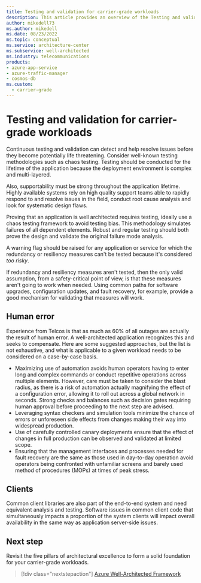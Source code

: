 ```yaml
---
title: Testing and validation for carrier-grade workloads
description: This article provides an overview of the Testing and validation design area for carrier-grade workloads.
author: mikedell73
ms.author: mikedell
ms.date: 08/23/2022
ms.topic: conceptual
ms.service: architecture-center
ms.subservice: well-architected
ms.industry: telecommunications
products: 
- azure-app-service
- azure-traffic-manager
- cosmos-db
ms.custom:
  - carrier-grade
---
```


# Testing and validation for carrier-grade workloads

Continuous testing and validation can detect and help resolve issues before they become potentially life threatening. Consider well-known testing methodologies such as chaos testing. Testing should be conducted for the lifetime of the application because the deployment environment is complex and multi-layered.

Also, supportability must be strong throughout the application lifetime. Highly available systems rely on high quality support teams able to rapidly respond to and resolve issues in the field, conduct root cause analysis and look for systematic design flaws.

Proving that an application is well architected requires testing, ideally use a chaos testing framework to avoid testing bias. This methodology simulates failures of all dependent elements. Robust and regular testing should both prove the design and validate the original failure mode analysis.

A warning flag should be raised for any application or service for which the redundancy or resiliency measures can't be tested because it's considered *too risky*.

If redundancy and resiliency measures aren't tested, then the only valid assumption, from a safety-critical point of view, is that these measures aren't going to work when needed. Using common paths for software upgrades, configuration updates, and fault recovery, for example, provide a good mechanism for validating that measures will work.

## Human error

Experience from Telcos is that as much as 60% of all outages are actually the result of human error.  A well-architected application recognizes this and seeks to compensate.  Here are some suggested approaches, but the list is not exhaustive, and what is applicable to a given workload needs to be considered on a case-by-case basis.  

- Maximizing use of automation avoids human operators having to enter long and complex commands or conduct repetitive operations across multiple elements.  However, care must be taken to consider the blast radius, as there is a risk of automation actually magnifying the effect of a configuration error, allowing it to roll out across a global network in seconds.  Strong checks and balances such as decision gates requiring human approval before proceeding to the next step are advised.
- Leveraging syntax checkers and simulation tools minimize the chance of errors or unforeseen side effects from changes making their way into widespread production.
- Use of carefully controlled canary deployments ensure that the effect of changes in full production can be observed and validated at limited scope.
- Ensuring that the management interfaces and processes needed for fault recovery are the same as those used in day-to-day operation avoid operators being confronted with unfamiliar screens and barely used method of procedures (MOPs) at times of peak stress.


## Clients

Common client libraries are also part of the end-to-end system and need equivalent analysis and testing. Software issues in common client code that simultaneously impacts a proportion of the system clients will impact overall availability in the same way as application server-side issues.

## Next step

Revisit the five pillars of architectural excellence to form a solid foundation for your carrier-grade workloads.

> [!div class="nextstepaction"]
> [ Azure Well-Architected Framework](../index.md)


